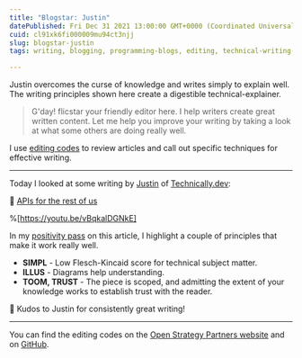 ```yaml
---
title: "Blogstar: Justin"
datePublished: Fri Dec 31 2021 13:00:00 GMT+0000 (Coordinated Universal Time)
cuid: cl91xk6fi000009mu94ct3njj
slug: blogstar-justin
tags: writing, blogging, programming-blogs, editing, technical-writing-1

---
```


Justin overcomes the curse of knowledge and writes simply to explain well. The writing principles shown here create a digestible technical-explainer.

> G'day! flicstar your friendly editor here. I help writers create great written content. Let me help you improve your writing by taking a look at what some others are doing really well.

I use [editing codes](https://github.com/open-strategy-partners/editing-codes) to review articles and call out specific techniques for effective writing.

---

Today I looked at some writing by [Justin](https://technically.dev/justin) of [Technically.dev](https://technically.dev): 

📝 [APIs for the rest of us](https://technically.dev/posts/apis-for-the-rest-of-us/)


%[https://youtu.be/vBqkalDGNkE]


In my [positivity pass](https://openstrategypartners.com/blog/the-positivity-pass-and-why-we-do-it/) on this article, I highlight a couple of principles that make it work really well. 

- **SIMPL** - Low Flesch-Kincaid score for technical subject matter.
- **ILLUS** - Diagrams help understanding.
- **TOOM, TRUST** - The piece is scoped, and admitting the extent of your knowledge works to establish trust with the reader.


🎉 Kudos to Justin for consistently great writing! 

---

You can find the editing codes on the [Open Strategy Partners website](https://openstrategypartners.com/resources/the-osp-editing-codes/) and on [GitHub](https://github.com/open-strategy-partners/editing-codes).

